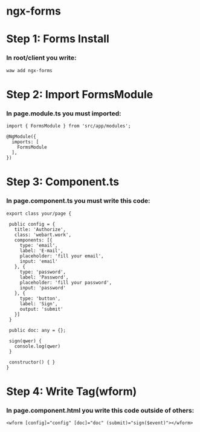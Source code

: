 # ngx-forms

# Step 1: Forms Install
### In root/client you write:
```
waw add ngx-forms
```

# Step 2: Import FormsModule
### In page.module.ts you must imported:
```
import { FormsModule } from 'src/app/modules';

@NgModule({
  imports: [
    FormsModule
  ],
})
```

# Step 3: Component.ts
### In page.component.ts you must write this code:
```
export class your/page {

 public config = {
   title: 'Authorize',
   class: 'webart.work',
   components: [{
     type: 'email',
     label: 'E-mail',
     placeholder: 'fill your email',
     input: 'email'
   }, {
     type: 'password',
     label: 'Password',
     placeholder: 'fill your password',
     input: 'password'
   }, {
     type: 'button',
     label: 'Sign',
     output: 'submit'
   }]
 }

 public doc: any = {};

 sign(qwer) {
   console.log(qwer)
 }

 constructor() { }
}

```

# Step 4: Write Tag(wform)
### In page.component.html you write this code outside of others:
```
<wform [config]="config" [doc]="doc" (submit)="sign($event)"></wform>
```
